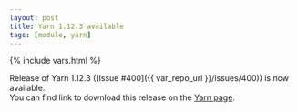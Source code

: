 ```yaml
---
layout: post
title: Yarn 1.12.3 available
tags: [module, yarn]
---
```

{% include vars.html %}

Release of Yarn 1.12.3 ([Issue #400]({{ var_repo_url }}/issues/400)) is now available.<br />
You can find link to download this release on the [Yarn page](/modules/yarn).